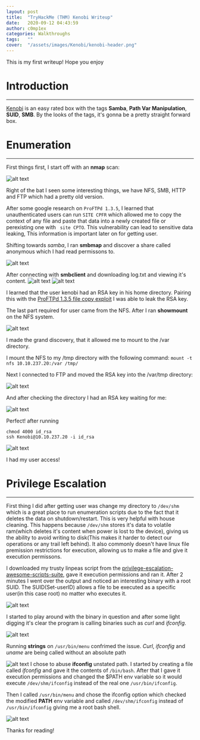```yaml
---
layout: post
title:  "TryHackMe (THM) Kenobi Writeup"
date:   2020-09-12 04:43:59
author: c0mp1ex
categories: Walkthroughs
tags:   ""
cover:  "/assets/images/Kenobi/kenobi-header.png"
---
```

This is my first writeup! Hope you enjoy

# Introduction

***

[Kenobi](https://tryhackme.com/room/kenobi) is an easy rated box with the tags **Samba**, **Path Var Manipulation**, **SUID**, **SMB**. By the looks of the tags, it's gonna be a pretty straight forward box. 

# Enumeration

***

First things first, I start off with an **nmap** scan:

![alt text](/assets/images/Kenobi/nmap-blog-001.png)

Right of the bat I seen some interesting things, we have NFS, SMB, HTTP and FTP which had a pretty old version.


After some google research on `ProFTPd 1.3.5`, I learned that unauthenticated users can run `SITE CPFR` which allowed me to copy the context of any file and paste that data into a newly created file or perexisting one with ` site CPTO`. This vulnerability can lead to sensitive data leaking, This information is important later on for getting user.

Shifting towards *samba*, I ran **smbmap** and discover a share called anonymous which I had read permissons to.

![alt text](/assets/images/Kenobi/smbmap-blog-001.png)

After connecting with **smbclient** and downloading log.txt and viewing it's content.
![alt text](/assets/images/Kenobi/smbclient-blog-001.png)
![alt text](/assets/images/Kenobi/logfile-blog-001.png)

I learned that the user kenobi had an RSA key in his home directory. Pairing this with the [ProFTPd 1.3.5 file copy exploit](https://www.exploit-db.com/exploits/36742) I was able to leak the RSA key.

The last part required for user came from the NFS. After I ran  **showmount**  on the NFS system.

![alt text](/assets/images/Kenobi/showmount-blog-001.png)

I made the grand discovery, that it allowed me to mount to the /var directory.

I mount the NFS to my /tmp directory with the following command:
`mount -t nfs 10.10.237.20:/var /tmp/`

Next I connected to FTP and moved the RSA key into the /var/tmp directory:

![alt text](/assets/images/Kenobi/ProFTPd-blog-001.png)

And after checking the directory I had an RSA key waiting for me:

![alt text](/assets/images/Kenobi/id_rsa_proof_blog_001.png )

Perfect! after running 

```console
chmod 4000 id_rsa
ssh Kenobi@10.10.237.20 -i id_rsa
```

![alt text](/assets/images/Kenobi/user-blog-001.png)

I had my user access!


# Privilege Escalation

***


First thing I did after getting user was change my directory to `/dev/shm` which is a great place to run enumeration scripts due to the fact that it deletes the data on shutdown/restart. This is very helpful with house cleaning. This happens because `/dev/shm` stores it's data to volatile ram(which deletes it's content when power is lost to the device), giving us the ability to avoid writing to disk(This makes it harder to detect our operations or any trail left behind). It also commonly doesn't have linux file premission restrictions for execution, allowing us to make a file and give it execution permissons.

I downloaded my trusty linpeas script from the [privilege-escalation-awesome-scripts-suite](https://github.com/carlospolop/privilege-escalation-awesome-scripts-suite), gave it execution permissions and ran it. After 2 minutes I went over the output and noticed an interesting binary with a root SUID. The SUID(Set-userID) allows a file to be executed as a specific user(in this case root) no matter who executes it.

![alt text](/assets/images/Kenobi/linpeas-blog-001.png)

I started to play around with the binary in question and after some light digging it's clear the program is calling binaries such as *curl* and *ifconfig*.

![alt text](/assets/images/Kenobi/menu-binary-blog-001.png)

Running **strings** on `/usr/bin/menu` confrimed the issue. *Curl*, *ifconfig* and *uname* are being called without an absolute path

![alt text](/assets/images/Kenobi/menu-binary-research-blog-001.png)
I chose to abuse **ifconfig** unstated path. I started by creating a file called *ifconfig* and gave it the contents of `/bin/bash`. After that I gave it execution permissions and changed the $PATH env variable so it would execute `/dev/shm/ifconfig` instead of the real one `/usr/bin/ifconfig`.

Then I called `/usr/bin/menu` and chose the ifconfig option which checked the modified **PATH** env variable and called `/dev/shm/ifconfig` instead of `/usr/bin/ifconfig` giving me a root bash shell.

![alt text](/assets/images/Kenobi/path-hijacking-blog-001.png)

Thanks for reading!
